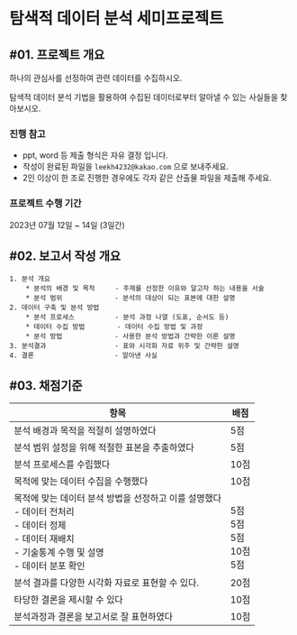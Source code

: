 # 탐색적 데이터 분석 세미프로젝트

## #01. 프로젝트 개요

하나의 관심사를 선정하여 관련 데이터를 수집하시오.

탐색적 데이터 분석 기법을 활용하여 수집된 데이터로부터 알아낼 수 있는 사실들을 찾아보시오.

### 진행 참고

- ppt, word 등 제출 형식은 자유 결정 입니다.
- 작성이 완료된 파일을 `leekh4232@kakao.com` 으로 보내주세요.
- 2인 이상이 한 조로 진행한 경우에도 각자 같은 산출물 파일을 제출해 주세요.

### 프로젝트 수행 기간

2023년 07월 12일 ~ 14일 (3일간)

## #02. 보고서 작성 개요

```
1. 분석 개요
    * 분석의 배경 및 목적     - 주제를 선정한 이유와 알고자 하는 내용을 서술
    * 분석 범위             - 분석의 대상이 되는 표본에 대한 설명
2. 데이터 구축 및 분석 방법
    * 분석 프로세스          - 분석 과정 나열 (도표, 순서도 등)
    * 데이터 수집 방법        - 데이터 수집 방법 및 과정
    * 분석 방법             - 사용한 분석 방법과 간략한 이론 설명
3. 분석결과                 - 표와 시각화 자료 위주 및 간략한 설명
4. 결론                    - 알아낸 사실
```

## #03. 채점기준

| 항목 | 배점 |
|--|--|
| 분석 배경과 목적을 적절히 설명하였다 | 5점 |
| 분석 범위 설정을 위해 적절한 표본을 추출하였다 | 5점 |
| 분석 프로세스를 수립했다 | 10점 |
| 목적에 맞는 데이터 수집을 수행했다 | 10점 |
| 목적에 맞는 데이터 분석 방법을 선정하고 이를 설명했다<br>- 데이터 전처리<br>- 데이터 정제<br>- 데이터 재배치<br>- 기술통계 수행 및 설명<br>- 데이터 분포 확인 | <br/>5점<br/>5점<br/>5점<br/>10점<br/>5점
| 분석 결과를 다양한 시각화 자료로 표현할 수 있다. | 20점 |
| 타당한 결론을 제시할 수 있다 | 10점 |
| 분석과정과 결론을 보고서로 잘 표현하였다 | 10점 |